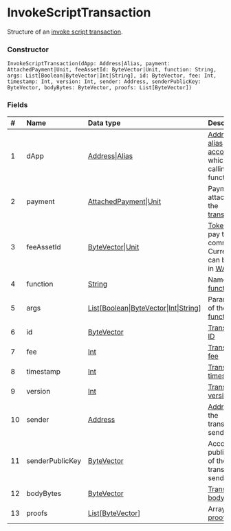 # InvokeScriptTransaction

Structure of an [invoke script transaction](/blockchain/transaction-type/invoke-script-transaction.md).

### Constructor

``` ride
InvokeScriptTransaction(dApp: Address|Alias, payment: AttachedPayment|Unit, feeAssetId: ByteVector|Unit, function: String, args: List[Boolean|ByteVector|Int|String], id: ByteVector, fee: Int, timestamp: Int, version: Int, sender: Address, senderPublicKey: ByteVector, bodyBytes: ByteVector, proofs: List[ByteVector])
```

### Fields

| # | Name | Data type | Description |
| :--- | :--- | :--- | :--- |
| 1 | dApp | [Address](/ride/structures/common-structures/address.md)&#124;[Alias](/ride/structures/common-structures/alias.md) | [Address](/blockchain/account/address.md) or [alias](/blockchain/account/alias.md) of the [account](/blockchain/account.md) which is calling a function |
| 2 | payment | [AttachedPayment](/ride/structures/common-structures/attached-payment.md)&#124;[Unit](/ride/data-types/unit.md) | Payment attached to the [transaction](/blockchain/transaction.md) |
| 3 | feeAssetId | [ByteVector](/ride/data-types/byte-vector.md)&#124;[Unit](/ride/data-types/unit.md) | [Token](/blockchain/token.md) to pay the commission. Currently, it can be only in [WAVES](/blockchain/token/waves.md) |
| 4 | function | [String](/ride/data-types/string.md) | Name of the [function](/ride/functions.md) |
| 5 | args | [List](/ride/data-types/list.md)[[Boolean](/ride/data-types/boolean.md)&#124;[ByteVector](/ride/data-types/byte-vector.md)&#124;[Int](/ride/data-types/int.md)&#124;[String](/ride/data-types/string.md)] | Parameters of the [function](/ride/functions.md) |
| 6 | id | [ByteVector](/ride/data-types/byte-vector.md) | [Transaction ID](/blockchain/transaction/transaction-id.md) |
| 7 | fee | [Int](/ride/data-types/int.md) | [Transaction fee](/blockchain/transaction/transaction-fee.md) |
| 8 | timestamp | [Int](/ride/data-types/int.md) | [Transaction timestamp](/blockchain/transaction/transaction-timestamp.md) |
| 9 | version | [Int](/ride/data-types/int.md) | [Transaction version](/blockchain/transaction/transaction-version.md) |
| 10 | sender | [Address](/ride/structures/common-structures/address.md) | [Address](/blockchain/account/address.md) of the transaction sender |
| 11 | senderPublicKey | [ByteVector](/ride/data-types/byte-vector.md) | Account public key of the transaction sender |
| 12 | bodyBytes | [ByteVector](/ride/data-types/byte-vector.md) | [Transaction body bytes](/blockchain/transaction/transaction-body-bytes.md) |
| 13 | proofs | [List](/ride/data-types/list.md)[[ByteVector](/ride/data-types/byte-vector.md)] | Array of [proofs](/blockchain/transaction/transaction-proof.md) |
